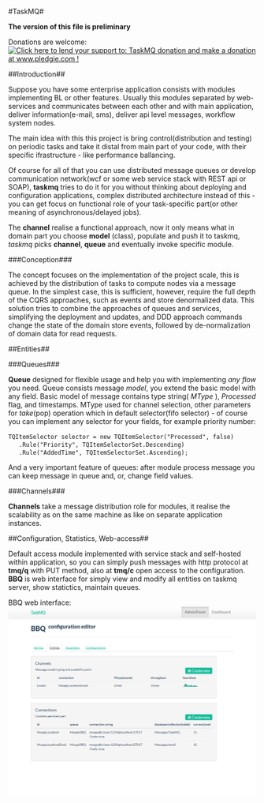 #TaskMQ#

**The version of this file is preliminary**

Donations are welcome: 
<a href='http://www.pledgie.com/campaigns/21114'><img alt='Click here to lend your support to: TaskMQ donation and make a donation at www.pledgie.com !' src='http://www.pledgie.com/campaigns/21114.png?skin_name=chrome' border='0' /></a>

##Introduction##

Suppose you have some enterprise application consists with modules implementing BL or other features.
Usually this modules separated by web-services and communicates between each other and with main application, deliver information(e-mail, sms), deliver api level messages, workflow system nodes.

The main idea with this this project is bring control(distribution and testing) on periodic tasks and take it distal from main part of your code, with their specific ifrastructure - like performance ballancing.

Of course for all of that you can use distributed message queues or develop communication network(wcf or some web service stack with REST api or SOAP), **taskmq** tries to do it for you without thinking about deploying and configuration applications, complex distributed architecture instead of this - you can get focus on functional role of your task-specific part(or other meaning of asynchronous/delayed jobs).

The **channel** realise a functional approach, now it only means what in domain part you choose **model** (class), populate and push it to taskmq, *taskmq* picks **channel**, **queue** and eventually invoke specific module.

###Conception###

The concept focuses on the implementation of the project scale, this is achieved by the distribution of tasks to compute nodes via a message queue. In the simplest case, this is sufficient, however, require the full depth of the CQRS approaches, such as events and store denormalized data. This solution tries to combine the approaches of queues and services, simplifying the deployment and updates, and DDD approach commands change the state of the domain store events, followed by de-normalization of domain data for read requests.

##Entities##

###Queues###

**Queue** designed for flexible usage and help you with implementing *any flow* you need. Queue consists message *model*, you extend the basic model with any field. Basic model of message contains type string( *MType* ), *Processed* flag, and timestamps. MType used for channel selection, other parameters for *take*(pop) operation which in default selector(fifo selector) - of course you can implement any selector for your fields, for example priority number:
~~~
TQItemSelector selector = new TQItemSelector("Processed", false)
   .Rule("Priority", TQItemSelectorSet.Descending)
   .Rule("AddedTime", TQItemSelectorSet.Ascending);
~~~

And a very important feature of queues: after module process message you can keep message in queue and, or, change field values.

###Channels###

**Channels** take a message  distribution role   for modules, it realise the scalability as on the same machine as like on separate application instances.

##Configuration, Statistics, Web-access##

Default access module implemented with service stack and self-hosted within application, so you can simply push messages with http protocol at **tmq/q** with PUT method, also at **tmq/c** open access to the configuration. **BBQ** is web interface for simply view and modify all entities on taskmq server, show statictics, maintain queues.

BBQ web interface: 
<br />![BBQ TaskMQ](doc/bbq2sparkline.png "TaskMQ :: BBQ")

